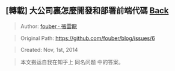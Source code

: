 ## [轉載] 大公司裏怎麼開發和部署前端代碼 [Back](./../post.md)

> Author: [fouber · 張雲龍](https://github.com/fouber)

> Original Path: https://github.com/fouber/blog/issues/6 

> Created: Nov, 1st, 2014




> 本文搬运自我在知乎上 同名问题 中的答案。
